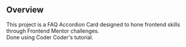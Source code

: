 ## Overview

This project is a FAQ Accordion Card designed to hone frontend skills through Frontend Mentor challenges.
<br>
Done using Coder Coder's tutorial.

